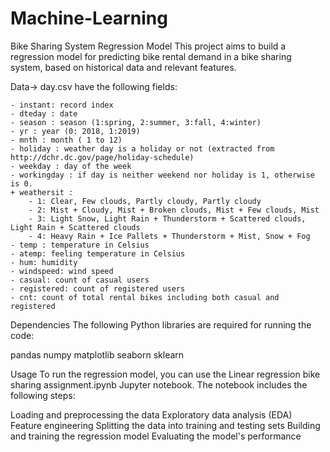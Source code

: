 # Machine-Learning
Bike Sharing System Regression Model
This project aims to build a regression model for predicting bike rental demand in a bike sharing system, based on historical data and relevant features.

Data->
day.csv have the following fields:
	
	- instant: record index
	- dteday : date
	- season : season (1:spring, 2:summer, 3:fall, 4:winter)
	- yr : year (0: 2018, 1:2019)
	- mnth : month ( 1 to 12)
	- holiday : weather day is a holiday or not (extracted from http://dchr.dc.gov/page/holiday-schedule)
	- weekday : day of the week
	- workingday : if day is neither weekend nor holiday is 1, otherwise is 0.
	+ weathersit : 
		- 1: Clear, Few clouds, Partly cloudy, Partly cloudy
		- 2: Mist + Cloudy, Mist + Broken clouds, Mist + Few clouds, Mist
		- 3: Light Snow, Light Rain + Thunderstorm + Scattered clouds, Light Rain + Scattered clouds
		- 4: Heavy Rain + Ice Pallets + Thunderstorm + Mist, Snow + Fog
	- temp : temperature in Celsius
	- atemp: feeling temperature in Celsius
	- hum: humidity
	- windspeed: wind speed
	- casual: count of casual users
	- registered: count of registered users
	- cnt: count of total rental bikes including both casual and registered



Dependencies
The following Python libraries are required for running the code:

pandas
numpy
matplotlib
seaborn
sklearn


Usage
To run the regression model, you can use the Linear regression bike sharing assignment.ipynb Jupyter notebook. The notebook includes the following steps:

Loading and preprocessing the data
Exploratory data analysis (EDA)
Feature engineering
Splitting the data into training and testing sets
Building and training the regression model
Evaluating the model's performance

